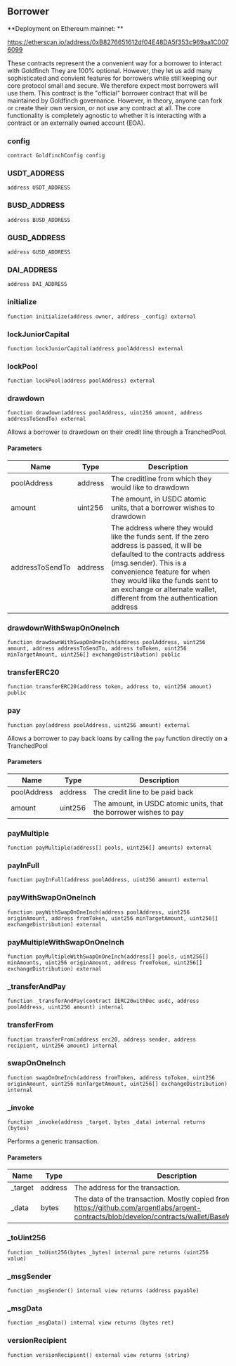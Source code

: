## Borrower

**Deployment on Ethereum mainnet: **

https://etherscan.io/address/0xB8276651612df04E48DA5f353c969aa1C0076099

These contracts represent the a convenient way for a borrower to interact with Goldfinch
 They are 100% optional. However, they let us add many sophisticated and convient features for borrowers
 while still keeping our core protocol small and secure. We therefore expect most borrowers will use them.
 This contract is the "official" borrower contract that will be maintained by Goldfinch governance. However,
 in theory, anyone can fork or create their own version, or not use any contract at all. The core functionality
 is completely agnostic to whether it is interacting with a contract or an externally owned account (EOA).

### config

```solidity
contract GoldfinchConfig config
```

### USDT_ADDRESS

```solidity
address USDT_ADDRESS
```

### BUSD_ADDRESS

```solidity
address BUSD_ADDRESS
```

### GUSD_ADDRESS

```solidity
address GUSD_ADDRESS
```

### DAI_ADDRESS

```solidity
address DAI_ADDRESS
```

### initialize

```solidity
function initialize(address owner, address _config) external
```

### lockJuniorCapital

```solidity
function lockJuniorCapital(address poolAddress) external
```

### lockPool

```solidity
function lockPool(address poolAddress) external
```

### drawdown

```solidity
function drawdown(address poolAddress, uint256 amount, address addressToSendTo) external
```

Allows a borrower to drawdown on their credit line through a TranchedPool.

#### Parameters

| Name | Type | Description |
| ---- | ---- | ----------- |
| poolAddress | address | The creditline from which they would like to drawdown |
| amount | uint256 | The amount, in USDC atomic units, that a borrower wishes to drawdown |
| addressToSendTo | address | The address where they would like the funds sent. If the zero address is passed,  it will be defaulted to the contracts address (msg.sender). This is a convenience feature for when they would  like the funds sent to an exchange or alternate wallet, different from the authentication address |

### drawdownWithSwapOnOneInch

```solidity
function drawdownWithSwapOnOneInch(address poolAddress, uint256 amount, address addressToSendTo, address toToken, uint256 minTargetAmount, uint256[] exchangeDistribution) public
```

### transferERC20

```solidity
function transferERC20(address token, address to, uint256 amount) public
```

### pay

```solidity
function pay(address poolAddress, uint256 amount) external
```

Allows a borrower to pay back loans by calling the `pay` function directly on a TranchedPool

#### Parameters

| Name | Type | Description |
| ---- | ---- | ----------- |
| poolAddress | address | The credit line to be paid back |
| amount | uint256 | The amount, in USDC atomic units, that the borrower wishes to pay |

### payMultiple

```solidity
function payMultiple(address[] pools, uint256[] amounts) external
```

### payInFull

```solidity
function payInFull(address poolAddress, uint256 amount) external
```

### payWithSwapOnOneInch

```solidity
function payWithSwapOnOneInch(address poolAddress, uint256 originAmount, address fromToken, uint256 minTargetAmount, uint256[] exchangeDistribution) external
```

### payMultipleWithSwapOnOneInch

```solidity
function payMultipleWithSwapOnOneInch(address[] pools, uint256[] minAmounts, uint256 originAmount, address fromToken, uint256[] exchangeDistribution) external
```

### _transferAndPay

```solidity
function _transferAndPay(contract IERC20withDec usdc, address poolAddress, uint256 amount) internal
```

### transferFrom

```solidity
function transferFrom(address erc20, address sender, address recipient, uint256 amount) internal
```

### swapOnOneInch

```solidity
function swapOnOneInch(address fromToken, address toToken, uint256 originAmount, uint256 minTargetAmount, uint256[] exchangeDistribution) internal
```

### _invoke

```solidity
function _invoke(address _target, bytes _data) internal returns (bytes)
```

Performs a generic transaction.

#### Parameters

| Name | Type | Description |
| ---- | ---- | ----------- |
| _target | address | The address for the transaction. |
| _data | bytes | The data of the transaction. Mostly copied from Argent: https://github.com/argentlabs/argent-contracts/blob/develop/contracts/wallet/BaseWallet.sol#L111 |

### _toUint256

```solidity
function _toUint256(bytes _bytes) internal pure returns (uint256 value)
```

### _msgSender

```solidity
function _msgSender() internal view returns (address payable)
```

### _msgData

```solidity
function _msgData() internal view returns (bytes ret)
```

### versionRecipient

```solidity
function versionRecipient() external view returns (string)
```

